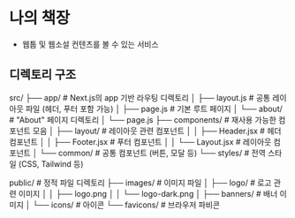 # 나의 책장

- 웹툽 및 웹소설 컨텐츠를 볼 수 있는 서비스

## 디렉토리 구조
src/
├── app/                    # Next.js의 app 기반 라우팅 디렉토리
│   ├── layout.js           # 공통 레이아웃 파일 (헤더, 푸터 포함 가능)
│   ├── page.js             # 기본 루트 페이지
│   └── about/              # "About" 페이지 디렉토리
│       └── page.js
├── components/             # 재사용 가능한 컴포넌트 모음
│   ├── layout/             # 레이아웃 관련 컴포넌트
│   │   ├── Header.jsx      # 헤더 컴포넌트
│   │   ├── Footer.jsx      # 푸터 컴포넌트
│   │   └── Layout.jsx      # 레이아웃 컴포넌트
│   └── common/             # 공통 컴포넌트 (버튼, 모달 등)
└── styles/                 # 전역 스타일 (CSS, Tailwind 등)

public/                     # 정적 파일 디렉토리
├── images/                 # 이미지 파일
│   ├── logo/               # 로고 관련 이미지
│   │   ├── logo.png
│   │   └── logo-dark.png
│   ├── banners/            # 배너 이미지
│   └── icons/              # 아이콘
└── favicons/               # 브라우저 파비콘

